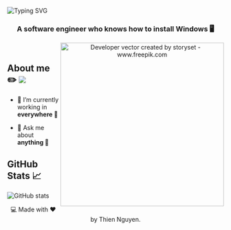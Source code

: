 ![Typing SVG](https://readme-typing-svg.herokuapp.com/?font=Righteous&color=F7F7F7&size=60&center=true&vCenter=true&width=900&height=100&lines=Hello,+%F0%9F%91%8B+I'm+Thien+Nguyen)
  
<div align="center" font-family="Righteous">
  <h3> A software engineer who knows how to install Windows 🖥️</h3>
  <img align="right" alt="Developer vector created by storyset - www.freepik.com" height="380" src="https://user-images.githubusercontent.com/97471199/230774187-e482399b-492c-4c17-a831-0314bf90526e.png">
</div>
<br>


## About me ✏️ ![](https://komarev.com/ghpvc/?username=hawknet37&color=blueviolet&label=VIEWS)
- 🔭 I’m currently working in **everywhere 💪**

- 💬 Ask me about **anything 🤣**
  
## GitHub Stats 📈
![GitHub stats](https://github-readme-stats.vercel.app/api?username=hawknet37&show_icons=true&theme=dark)

<p align="center"> 💻 Made with ❤️ by Thien Nguyen. </p>  

